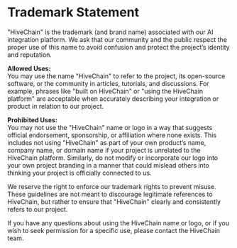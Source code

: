 # Trademark Statement

"HiveChain" is the trademark (and brand name) associated with our AI integration platform. We ask that our community and the public respect the proper use of this name to avoid confusion and protect the project’s identity and reputation.

**Allowed Uses:**  
You may use the name "HiveChain" to refer to the project, its open-source software, or the community in articles, tutorials, and discussions. For example, phrases like "built on HiveChain" or "using the HiveChain platform" are acceptable when accurately describing your integration or product in relation to our project.

**Prohibited Uses:**  
You may not use the "HiveChain" name or logo in a way that suggests official endorsement, sponsorship, or affiliation where none exists. This includes not using "HiveChain" as part of your own product’s name, company name, or domain name if your project is unrelated to the HiveChain platform. Similarly, do not modify or incorporate our logo into your own project branding in a manner that could mislead others into thinking your project is officially connected to us.

We reserve the right to enforce our trademark rights to prevent misuse. These guidelines are not meant to discourage legitimate references to HiveChain, but rather to ensure that "HiveChain" clearly and consistently refers to our project.

If you have any questions about using the HiveChain name or logo, or if you wish to seek permission for a specific use, please contact the HiveChain team.
